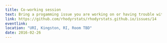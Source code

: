 ```yaml
---
title: Co-working session
text: Bring a progamming issue you are working on or having trouble with or just show up to learn and help out.  We will get together in groups to work on these problems.  Also we will always have room for beginners and will make sure to have a group working on the basics.
link: https://github.com/rhodyrstats/rhodyrstats.github.io/issues/14
eventlink: 
location: "URI, Kingston, RI, Room TBD"
date: 2016-02-26 
---
```

